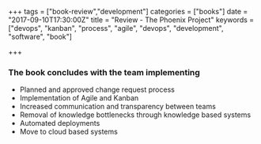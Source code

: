 +++
tags = ["book-review","development"]
categories = ["books"]
date = "2017-09-10T17:30:00Z"
title = "Review - The Phoenix Project"
keywords = ["devops", "kanban", "process", "agile", "devops", "development", "software", "book"]

+++

### The book concludes with the team implementing

* Planned and approved change request process
* Implementation of Agile and Kanban
* Increased communication and transparency between teams
* Removal of knowledge bottlenecks through knowledge based systems
* Automated deployments
* Move to cloud based systems